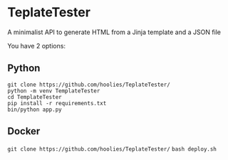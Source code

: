 # TeplateTester
A minimalist API to generate HTML from a Jinja template and a JSON file


You have 2 options:

## Python
```
git clone https://github.com/hoolies/TeplateTester/
python -m venv TemplateTester
cd TemplateTester
pip install -r requirements.txt
bin/python app.py
```
## Docker
`git clone https://github.com/hoolies/TeplateTester/`
`bash deploy.sh`

